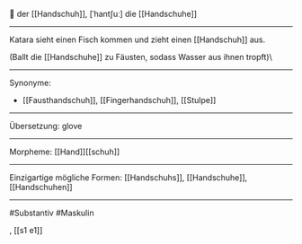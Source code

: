 🔵 der [[Handschuh]], [ˈhantʃuː]
die [[Handschuhe]]


---
Katara sieht einen Fisch kommen und zieht einen [[Handschuh]] aus.

(Ballt die [[Handschuhe]] zu Fäusten, sodass Wasser aus ihnen tropft)\


---
Synonyme:
- [[Fausthandschuh]], [[Fingerhandschuh]], [[Stulpe]]

---
Übersetzung: glove

---
Morpheme:
[[Hand]][[schuh]]

---
Einzigartige mögliche Formen: [[Handschuhs]], [[Handschuhe]], [[Handschuhen]]

---
#Substantiv #Maskulin


, [[s1 e1]]